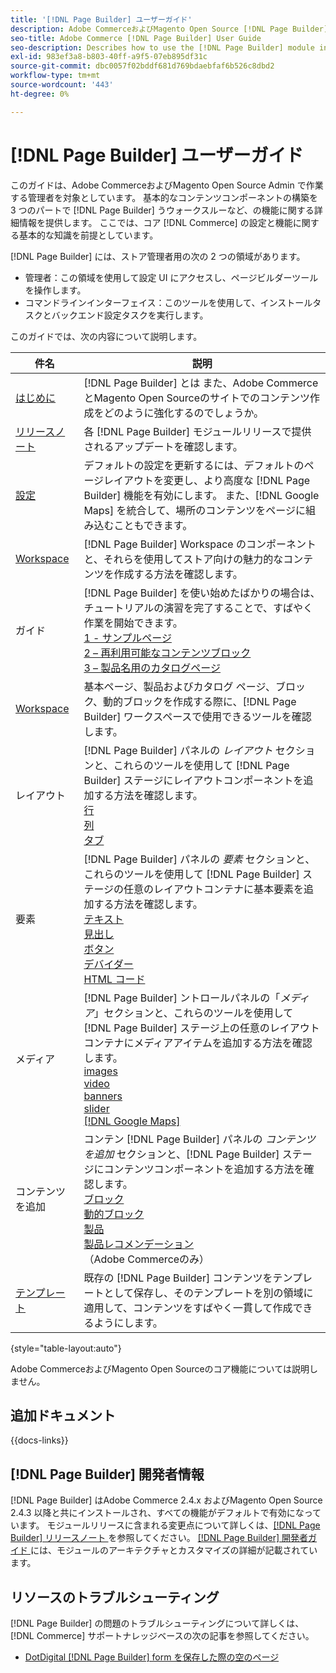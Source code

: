 ```yaml
---
title: '[!DNL Page Builder] ユーザーガイド'
description: Adobe CommerceおよびMagento Open Source [!DNL Page Builder]  管理者向けの包括的な情報です。
seo-title: Adobe Commerce [!DNL Page Builder] User Guide
seo-description: Describes how to use the [!DNL Page Builder] module in Adobe Commerce or Magento Open Source.
exl-id: 983ef3a8-b803-40ff-a9f5-07eb895df31c
source-git-commit: dbc0057f02bddf681d769bdaebfaf6b526c8dbd2
workflow-type: tm+mt
source-wordcount: '443'
ht-degree: 0%

---
```


# [!DNL Page Builder] ユーザーガイド

このガイドは、Adobe CommerceおよびMagento Open Source Admin で作業する管理者を対象としています。 基本的なコンテンツコンポーネントの構築を 3 つのパートで [!DNL Page Builder] うウォークスルーなど、の機能に関する詳細情報を提供します。 ここでは、コア [!DNL Commerce] の設定と機能に関する基本的な知識を前提としています。

[!DNL Page Builder] には、ストア管理者用の次の 2 つの領域があります。

- 管理者：この領域を使用して設定 UI にアクセスし、ページビルダーツールを操作します。
- コマンドラインインターフェイス：このツールを使用して、インストールタスクとバックエンド設定タスクを実行します。

このガイドでは、次の内容について説明します。

| 件名 | 説明 |
| ------- | ----------- |
| [ はじめに ](introduction.md) | [!DNL Page Builder] とは また、Adobe CommerceとMagento Open Sourceのサイトでのコンテンツ作成をどのように強化するのでしょうか。 |
| [ リリースノート ](release-notes.md) | 各 [!DNL Page Builder] モジュールリリースで提供されるアップデートを確認します。 |
| [ 設定 ](setup.md) | デフォルトの設定を更新するには、デフォルトのページレイアウトを変更し、より高度な [!DNL Page Builder] 機能を有効にします。 また、[!DNL Google Maps] を統合して、場所のコンテンツをページに組み込むこともできます。 |
| [Workspace](workspace.md) | [!DNL Page Builder] Workspace のコンポーネントと、それらを使用してストア向けの魅力的なコンテンツを作成する方法を確認します。 |
| ガイド | [!DNL Page Builder] を使い始めたばかりの場合は、チュートリアルの演習を完了することで、すばやく作業を開始できます。<br>[1 - サンプルページ ](1-simple-page.md)<br>[2 – 再利用可能なコンテンツブロック ](2-blocks.md)<br>[3 – 製品名用のカタログページ ](3-catalog-content.md) |
| [Workspace](workspace.md) | 基本ページ、製品およびカタログ ページ、ブロック、動的ブロックを作成する際に、[!DNL Page Builder] ワークスペースで使用できるツールを確認します。 |
| レイアウト | [!DNL Page Builder] パネルの _レイアウト_ セクションと、これらのツールを使用して [!DNL Page Builder] ステージにレイアウトコンポーネントを追加する方法を確認します。<br>[ 行 ](row.md)<br>[ 列 ](column.md)<br>[ タブ ](tabs.md) |
| 要素 | [!DNL Page Builder] パネルの _要素_ セクションと、これらのツールを使用して [!DNL Page Builder] ステージの任意のレイアウトコンテナに基本要素を追加する方法を確認します。<br>[ テキスト ](text.md)<br>[ 見出し ](heading.md)<br>[ ボタン ](buttons.md)<br>[ デバイダー ](divider.md)<br>[HTML コード ](html-code.md) |
| メディア | [!DNL Page Builder] ントロールパネルの「_メディア_」セクションと、これらのツールを使用して [!DNL Page Builder] ステージ上の任意のレイアウトコンテナにメディアアイテムを追加する方法を確認します。<br>[images](image.md)<br>[video](video.md)<br>[banners](banner.md)<br>[slider](slider.md)<br>[[!DNL Google Maps]](map.md) |
| コンテンツを追加 | コンテン [!DNL Page Builder] パネルの _コンテンツを追加_ セクションと、[!DNL Page Builder] ステージにコンテンツコンポーネントを追加する方法を確認します。<br>[ ブロック ](block.md)<br>[ 動的ブロック ](dynamic-block.md)<br>[ 製品 ](products.md)<br>[ 製品レコメンデーション ](recommendations.md) （Adobe Commerceのみ） |
| [ テンプレート ](templates.md) | 既存の [!DNL Page Builder] コンテンツをテンプレートとして保存し、そのテンプレートを別の領域に適用して、コンテンツをすばやく一貫して作成できるようにします。 |

{style="table-layout:auto"}

Adobe CommerceおよびMagento Open Sourceのコア機能については説明しません。

## 追加ドキュメント

{{docs-links}}

## [!DNL Page Builder] 開発者情報

[!DNL Page Builder] はAdobe Commerce 2.4.x およびMagento Open Source 2.4.3 以降と共にインストールされ、すべての機能がデフォルトで有効になっています。 モジュールリリースに含まれる変更点について詳しくは、[[!DNL Page Builder]  リリースノート ](release-notes.md) を参照してください。 [[!DNL Page Builder]  開発者ガイド ](https://developer.adobe.com/commerce/frontend-core/page-builder/) には、モジュールのアーキテクチャとカスタマイズの詳細が記載されています。

## リソースのトラブルシューティング

[!DNL Page Builder] の問題のトラブルシューティングについて詳しくは、[!DNL Commerce] サポートナレッジベースの次の記事を参照してください。

- [DotDigital [!DNL Page Builder] form を保存した際の空のページ ](https://experienceleague.adobe.com/docs/commerce-knowledge-base/kb/troubleshooting/miscellaneous/magento-2.4.1-empty-page-when-dotdigital-page-builder-form-saved.html)
